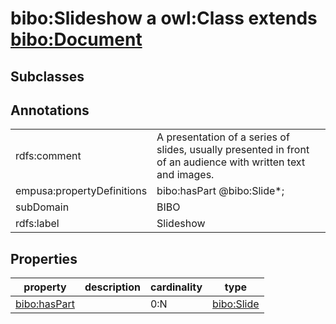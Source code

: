 # bibo:Slideshow a owl:Class extends [bibo:Document](/ontology/bibo/Document)

## Subclasses

## Annotations

|||
|-----|-----|
|rdfs:comment|A presentation of a series of slides, usually presented in front of an audience with written text and images.|
|empusa:propertyDefinitions|bibo:hasPart @bibo:Slide*;|
|subDomain|BIBO|
|rdfs:label|Slideshow|

## Properties

|property|description|cardinality|type|
|-----|-----|-----|-----|
|[bibo:hasPart](/ontology/bibo/hasPart)||0:N|[bibo:Slide](/ontology/bibo/Slide)|
